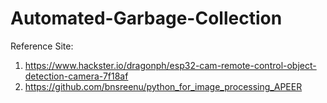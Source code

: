 # Automated-Garbage-Collection

Reference Site: 
1. https://www.hackster.io/dragonph/esp32-cam-remote-control-object-detection-camera-7f18af
2. https://github.com/bnsreenu/python_for_image_processing_APEER
